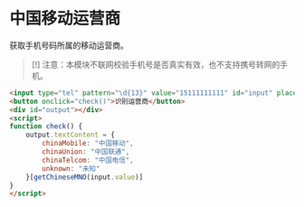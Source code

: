 # 中国移动运营商
获取手机号码所属的移动运营商。

> [!] 注意：本模块不联网校验手机号是否真实有效，也不支持携号转网的手机。

```html demo .doc
<input type="tel" pattern="\d{13}" value="15111111111" id="input" placeholder="输入手机号">
<button onclick="check()">识别运营商</button>
<div id="output"></div>
<script>
function check() {
    output.textContent = {
        chinaMobile: "中国移动",
        chinaUnion: "中国联通",
        chinaTelcom: "中国电信",
        unknown: "未知"
    }[getChineseMNO(input.value)]
}
</script>
```